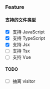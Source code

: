### Feature
#### 支持的文件类型

- [x] 支持 JavaScript
- [x] 支持 TypeScript
- [x] 支持 Jsx
- [ ] 支持 Tsx
- [ ] 支持 Vue

#### TODO
- [ ] 抽离 visitor